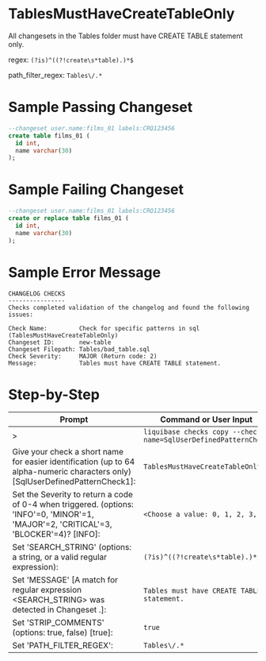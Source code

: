 # TablesMustHaveCreateTableOnly

All changesets in the Tables folder must have CREATE TABLE statement only.

regex: `(?is)^((?!create\s*table).)*$`

path_filter_regex: `Tables\/.*`

# Sample Passing Changeset
``` sql
--changeset user.name:films_01 labels:CRQ123456
create table films_01 (
  id int, 
  name varchar(30)
);
```

# Sample Failing Changeset
``` sql
--changeset user.name:films_01 labels:CRQ123456
create or replace table films_01 (
  id int, 
  name varchar(30)
);
```

# Sample Error Message
```
CHANGELOG CHECKS
----------------
Checks completed validation of the changelog and found the following issues:

Check Name:         Check for specific patterns in sql (TablesMustHaveCreateTableOnly)
Changeset ID:       new-table
Changeset Filepath: Tables/bad_table.sql
Check Severity:     MAJOR (Return code: 2)
Message:            Tables must have CREATE TABLE statement.
```
# Step-by-Step

| Prompt | Command or User Input |
| ------ | ----------------------|
| > | `liquibase checks copy --check-name=SqlUserDefinedPatternCheck` |
| Give your check a short name for easier identification (up to 64 alpha-numeric characters only) [SqlUserDefinedPatternCheck1]: | `TablesMustHaveCreateTableOnly` |
| Set the Severity to return a code of 0-4 when triggered. (options: 'INFO'=0, 'MINOR'=1, 'MAJOR'=2, 'CRITICAL'=3, 'BLOCKER'=4)? [INFO]: | `<Choose a value: 0, 1, 2, 3, 4>` |
| Set 'SEARCH_STRING' (options: a string, or a valid regular expression): | `(?is)^((?!create\s*table).)*$` |
| Set 'MESSAGE' [A match for regular expression <SEARCH_STRING> was detected in Changeset <CHANGESET>.]: | `Tables must have CREATE TABLE statement.` |
| Set 'STRIP_COMMENTS' (options: true, false) [true]: | `true` |
| Set 'PATH_FILTER_REGEX': | `Tables\/.*` |

